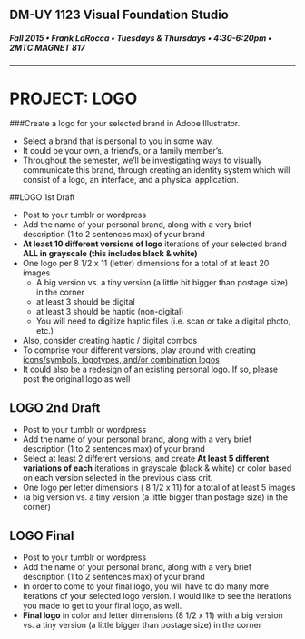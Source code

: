 ## DM-UY 1123 Visual Foundation Studio
##### Fall 2015 • Frank LaRocca • Tuesdays & Thursdays • 4:30-6:20pm • 2MTC MAGNET 817 
---


# PROJECT: LOGO
###Create a logo for your selected brand in Adobe Illustrator.
* Select a brand that is personal to you in some way. 
* It could be your own, a friend’s, or a family member’s. 
* Throughout the semester, we’ll be investigating ways to visually communicate this brand, through creating an identity system which will consist of a logo, an interface, and a physical application.

##LOGO 1st Draft  
* Post to your tumblr or wordpress 
* Add the name of your personal brand, along with a very brief description (1 to 2 sentences max) of your brand
* **At least 10 different versions of logo** iterations of your selected brand **ALL in grayscale (this includes black &amp; white)**
* One logo per 8 1/2 x 11 (letter) dimensions for a total of at least 20 images
  * A big version vs. a tiny version (a little bit bigger than postage size) in the corner
  * at least 3 should be digital
  * at least 3 should be haptic (non-digital) 
  * You will need to digitize haptic files (i.e. scan or take a digital photo, etc.)
* Also, consider creating haptic / digital combos
* To comprise your different versions, play around with creating <a href="http://www.logodesignsource.com/types.html" target="_blank">icons/symbols, logotypes, and/or combination logos</a>
* It could also be a redesign of an existing personal logo. If so, please post the original logo as well

## LOGO 2nd Draft  
* Post to your tumblr or wordpress
* Add the name of your personal brand, along with a very brief description (1 to 2 sentences max) of your brand
* Select at least 2 different versions, and create
**At least 5 different variations of each** iterations in grayscale (black & white) or color based on each version selected in the previous class crit.
* One logo per letter dimensions ( 8 1/2 x 11) for a total of at least 5 images
* (a big version vs. a tiny version (a little bigger than postage size) in the corner)

## LOGO Final  
* Post to your tumblr or wordpress
* Add the name of your personal brand, along with a very brief description (1 to 2 sentences max) of your brand
* In order to come to your final logo, you will have to do many more iterations of your selected logo version. I would like to see the iterations you made to get to your final logo, as well.
* **Final logo** in color and letter dimensions (8 1/2 x 11) with a big version vs. a tiny version (a little bigger than postage size) in the corner


